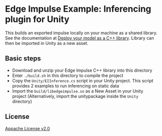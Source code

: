 # Edge Impulse Example: Inferencing plugin for Unity

This builds an exported impulse locally on your machine as a shared library. See the documentation at [Deploy your model as a C++ library](https://docs.edgeimpulse.com/docs/deploy-your-model-as-a-c-library).
Library can then be imported in Unity as a new asset.

## Basic steps

 * Download and unzip your Edge Impulse C++ library into this directory
 * Enter `./build.sh` in this directory to compile the project
 * Copy the `Unity/EIInference.cs` script in your Unity project. This script provides 2 examples to run inferencing on static data
 * Import the `build/libedgeimpulse.so` as a New Asset in your Unity project (Alternatively, import the unitypackage inside the `Unity` directory)


 ## License

 [Appache License v2.0](https://www.apache.org/licenses/LICENSE-2.0)